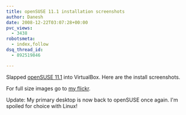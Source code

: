 ```yaml
---
title: openSUSE 11.1 installation screenshots
author: Danesh
date: 2008-12-22T03:07:28+00:00
pvc_views:
  - 3438
robotsmeta:
  - index,follow
dsq_thread_id:
  - 892519846

---
```

Slapped [openSUSE 11.1][1] into VirtualBox. Here are the install screenshots.

For full size images go to [my flickr][2].

Update: My primary desktop is now back to openSUSE once again. I'm spoiled for choice with Linux!

 [1]: /posts/opensuse-111-released/
 [2]: http://www.flickr.com/photos/dannyportal/sets/72157611433336843/with/3126218227/
